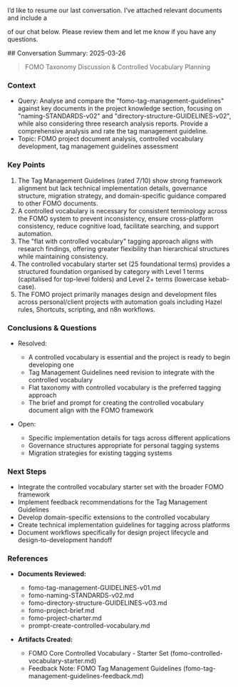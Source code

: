 I’d like to resume our last conversation. I’ve attached relevant documents and include a <summary> of our chat below. Please review them and let me know if you have any questions.

<summary>
## Conversation Summary: 2025-03-26

> FOMO Taxonomy Discussion & Controlled Vocabulary Planning

### Context

- Query: Analyse and compare the "fomo-tag-management-guidelines" against key documents in the project knowledge section, focusing on "naming-STANDARDS-v02" and "directory-structure-GUIDELINES-v02", while also considering three research analysis reports. Provide a comprehensive analysis and rate the tag management guideline.
- Topic: FOMO project document analysis, controlled vocabulary development, tag management guidelines assessment

### Key Points

1. The Tag Management Guidelines (rated 7/10) show strong framework alignment but lack technical implementation details, governance structure, migration strategy, and domain-specific guidance compared to other FOMO documents.
2. A controlled vocabulary is necessary for consistent terminology across the FOMO system to prevent inconsistency, ensure cross-platform consistency, reduce cognitive load, facilitate searching, and support automation.
3. The "flat with controlled vocabulary" tagging approach aligns with research findings, offering greater flexibility than hierarchical structures while maintaining consistency.
4. The controlled vocabulary starter set (25 foundational terms) provides a structured foundation organised by category with Level 1 terms (capitalised for top-level folders) and Level 2+ terms (lowercase kebab-case).
5. The FOMO project primarily manages design and development files across personal/client projects with automation goals including Hazel rules, Shortcuts, scripting, and n8n workflows.

### Conclusions & Questions

- Resolved:
  - A controlled vocabulary is essential and the project is ready to begin developing one
  - Tag Management Guidelines need revision to integrate with the controlled vocabulary
  - Flat taxonomy with controlled vocabulary is the preferred tagging approach
  - The brief and prompt for creating the controlled vocabulary document align with the FOMO framework

- Open:
  - Specific implementation details for tags across different applications
  - Governance structures appropriate for personal tagging systems
  - Migration strategies for existing tagging systems

### Next Steps

- Integrate the controlled vocabulary starter set with the broader FOMO framework
- Implement feedback recommendations for the Tag Management Guidelines
- Develop domain-specific extensions to the controlled vocabulary
- Create technical implementation guidelines for tagging across platforms
- Document workflows specifically for design project lifecycle and design-to-development handoff

### References

- **Documents Reviewed:**
  - fomo-tag-management-GUIDELINES-v01.md
  - fomo-naming-STANDARDS-v02.md
  - fomo-directory-structure-GUIDELINES-v03.md
  - fomo-project-brief.md
  - fomo-project-charter.md
  - prompt-create-controlled-vocabulary.md

- **Artifacts Created:**
  - FOMO Core Controlled Vocabulary - Starter Set (fomo-controlled-vocabulary-starter.md)
  - Feedback Note: FOMO Tag Management Guidelines (fomo-tag-management-guidelines-feedback.md)
</summary>